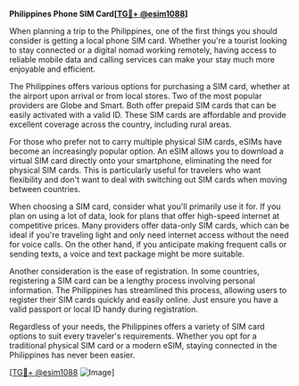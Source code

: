 **Philippines Phone SIM Card[[TG💪+ @esim1088](https://t.me/s/esim1088)]**

When planning a trip to the Philippines, one of the first things you should consider is getting a local phone SIM card. Whether you're a tourist looking to stay connected or a digital nomad working remotely, having access to reliable mobile data and calling services can make your stay much more enjoyable and efficient.

The Philippines offers various options for purchasing a SIM card, whether at the airport upon arrival or from local stores. Two of the most popular providers are Globe and Smart. Both offer prepaid SIM cards that can be easily activated with a valid ID. These SIM cards are affordable and provide excellent coverage across the country, including rural areas. 

For those who prefer not to carry multiple physical SIM cards, eSIMs have become an increasingly popular option. An eSIM allows you to download a virtual SIM card directly onto your smartphone, eliminating the need for physical SIM cards. This is particularly useful for travelers who want flexibility and don't want to deal with switching out SIM cards when moving between countries.

When choosing a SIM card, consider what you'll primarily use it for. If you plan on using a lot of data, look for plans that offer high-speed internet at competitive prices. Many providers offer data-only SIM cards, which can be ideal if you're traveling light and only need internet access without the need for voice calls. On the other hand, if you anticipate making frequent calls or sending texts, a voice and text package might be more suitable.

Another consideration is the ease of registration. In some countries, registering a SIM card can be a lengthy process involving personal information. The Philippines has streamlined this process, allowing users to register their SIM cards quickly and easily online. Just ensure you have a valid passport or local ID handy during registration.

Regardless of your needs, the Philippines offers a variety of SIM card options to suit every traveler's requirements. Whether you opt for a traditional physical SIM card or a modern eSIM, staying connected in the Philippines has never been easier.

[[TG💪+ @esim1088](https://t.me/s/esim1088) ![Image](https://i.postimg.cc/Y0z9fWf4/image.png)]
